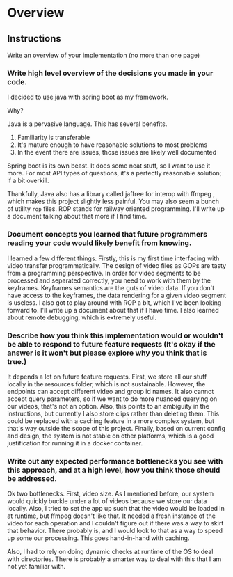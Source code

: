 # Overview

## Instructions

Write an overview of your implementation (no more than one page)

### Write high level overview of the decisions you made in your code.

I decided to use java with spring boot as my framework.

Why? 

Java is a pervasive language. This has several benefits. 
1) Familiarity is transferable 
2) It's mature enough to have reasonable solutions to most problems
3) In the event there are issues, those issues are likely well documented

Spring boot is its own beast. It does some neat stuff, so I want to use it more.
For most API types of questions, it's a perfectly reasonable solution; if a bit overkill.

Thankfully, Java also has a library called jaffree for interop with ffmpeg
, which 
makes this project slightly less painful. 
You may also seem a bunch of utility `rop` files. ROP stands for
railway oriented programming. I'll write up a document talking about
that more if I find time. 

### Document concepts you learned that future programmers reading your code would likely benefit from knowing.
I learned a few different things. Firstly, this is my first time 
interfacing with video transfer programmatically. The
design of video files as GOPs are tasty from a programming
perspective. In order for video segments to be processed
and separated correctly, you need to work with them by
the keyframes. Keyframes semantics are the guts of 
video data. If you don't have access to the keyframes,
the data rendering for a given video segment is useless.
I also got to play around with ROP a bit, which I've
been looking forward to. I'll write up a document about
that if I have time. I also learned about remote debugging, which
is extremely useful. 


### Describe how you think this implementation would or wouldn't be able to respond to future feature requests (It's okay if the answer is it won't but please explore why you think that is true.)
It depends a lot on future feature requests. First, we
store all our stuff locally in the resources folder,
which is not sustainable. However, the endpoints can
accept different video and group id names. It also 
cannot accept query parameters, so if we want to do
more nuanced querying on our videos, that's not an option.
Also, this points to an ambiguity in the instructions,
but currently I also store clips rather than deleting them.
This could be replaced with a caching feature in a 
more complex system, but that's way outside the scope
of this project. 
Finally, based on current config and design,
the system is not stable on other platforms, which is a good
justification for running it in a docker container. 


### Write out any expected performance bottlenecks you see with this approach, and at a high level, how you think those should be addressed.

Ok two bottlenecks. First, video size. As I mentioned 
before, our system would quickly buckle under a lot
of videos because we store our data locally. Also,
I tried to set the app up such that the video would
be loaded in at runtime, but ffmpeg doesn't like that.
It needed a fresh instance of the video for each operation
and I couldn't figure out if there was a way to skirt
that behavior. There probably is, and I would look to
that as a way to speed up some our processing. This
goes hand-in-hand with caching. 

Also, I had to rely on doing
dynamic checks at runtime of the OS to deal with directories.
There is probably a smarter way to deal with this that I am 
not yet familiar with. 